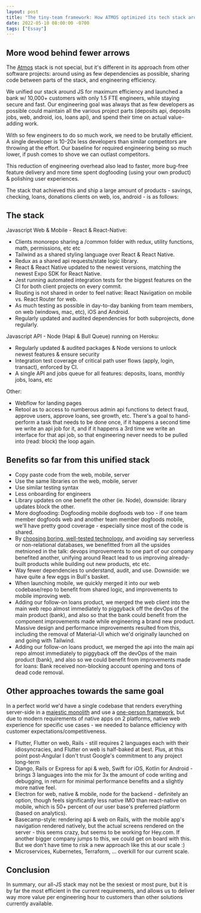 ```yaml
---
layout: post
title: "The tiny-team framework: How ATMOS optimized its tech stack around code efficiency"
date: 2022-05-10 08:00:00 -0700
tags: ["Essay"]
---
```


## More wood behind fewer arrows

The [Atmos](https://www.joinatmos.com) stack is not special, but it's different in its approach from other software projects: around using as few dependencies as possible, sharing code between parts of the stack, and engineering efficiency.

We unified our stack around JS for maximum efficiency and launched a bank w/ 10,000+ customers with only 1.5 FTE engineers, while staying secure and fast. Our engineering goal was always that as few developers as possible could maintain all the various project parts (deposits api, deposits jobs, web, android, ios, loans api), and spend their time on actual value-adding work.

With so few engineers to do so much work, we need to be brutally efficient. A single developer is 10-20x less developers than similar competitors are throwing at the effort. Our baseline for required engineering being so much lower, if push comes to shove we can outlast competitors.

This reduction of engineering overhead also lead to faster, more bug-free feature delivery and more time spent dogfooding (using your own product) & polishing user experiences.

The stack that achieved this and ship a large amount of products - savings, checking, loans, donations clients on web, ios, android - is as follows:

## The stack

Javascript Web & Mobile - React & React-Native:

- Clients monorepo sharing a /common folder with redux, utility functions, math, permissions, etc etc
- Tailwind as a shared styling language over React & React Native.
- Redux as a shared api requests/state logic library.
- React & React Native updated to the newest versions, matching the newest Expo SDK for React Native.
- Jest running automated integration tests for the biggest features on the CI for both client projects on every commit.
- Routing is not shared in order to feel native: React Navigation on mobile vs. React Router for web.
- As much testing as possible in day-to-day banking from team members, on web (windows, mac, etc), iOS and Android.
- Regularly updated and audited dependencies for both subprojects, done regularly.

Javascript API - Node (Hapi & Bull Queue) running on Heroku:

- Regularly updated & audited packages & Node versions to unlock newest features & ensure security
- Integration test coverage of critical path user flows (apply, login, transact), enforced by CI.
- A single API and jobs queue for all features: deposits, loans, monthly jobs, loans, etc

Other:

- Webflow for landing pages
- Retool as to access to numberous admin api functions to detect fraud, approve users, approve loans, see growth, etc. There's a goal to hand-perform a task that needs to be done once, if it happens a second time we write an api job for it, and if it happens a 3rd time we write an interface for that api job, so that engineering never needs to be pulled into (read: block) the loop again.

## Benefits so far from this unified stack

- Copy paste code from the web, mobile, server
- Use the same libraries on the web, mobile, server
- Use similar testing syntax
- Less onboarding for engineers
- Library updates on one benefit the other (ie. Node), downside: library updates block the other.
- More dogfooding: Dogfooding mobile dogfoods web too - if one team member dogfoods web and another team member dogfoods mobile, we'll have pretty good coverage - especially since most of the code is shared.
- By [choosing boring, well-tested technology](https://boringtechnology.club/), and avoiding say serverless or non-relational databases, we benefitted from all the upsides metnioned in the talk: devops improvements to one part of our company benefited another, unifying around React lead to us improving already-built products while building out new products, etc etc.
- Way fewer dependencies to understand, audit, and use. Downside: we have quite a few eggs in Bull's basket.
- When launching mobile, we quickly merged it into our web codebase/repo to benefit from shared logic, and improvements to mobile improving web.
- Adding our follow-on loans product, we merged the web client into the main web repo almost immediately to piggyback off the devOps of the main product (bank), and also so that the bank could benefit from the component improvements made while engineering a brand new product. Massive design and performance improvements resulted from this, including the removal of Material-UI which we'd originally launched on and going with Tailwind.
- Adding our follow-on loans product, we merged the api into the main api repo almost immediately to piggyback off the devOps of the main product (bank), and also so we could benefit from improvements made for loans: Bank received non-blocking account opening and tons of dead code removal.

## Other approaches towards the same goal

In a perfect world we'd have a single codebase that renders everything server-side in a [majestic monolith](/a-node-js-developer-discovers-rails/) and use a [one-person framework](https://world.hey.com/dhh/the-one-person-framework-711e6318), but due to modern requirements of native apps on 2 platforms, native web experience for specific use cases - we needed to balance efficiency with customer expectations/competitiveness.

- Flutter, Flutter on web, Rails - still requires 2 languages each with their idiosyncracies, and Flutter on web is half-baked at best. Plus, at this point post-Angular I don't trust Google's commitment to any project long-term
- Django, Rails or Express for api & web, Swift for iOS, Kotlin for Android - brings 3 languages into the mix for 3x the amount of code writing and debugging, in return for minimal performance benefits and a slightly more native feel.
- Electron for web, native & mobile, node for the backend - definitely an option, though feels significantly less native IMO than react-native on mobile, which is 50+ percent of our user base's preferred platform (based on analytics).
- Basecamp-style: rendering api & web on Rails, with the mobile app's navigation rendered natively, but the actual screens rendered on the server - this seems crazy, but seems to be working for Hey.com. If another bigger company jumps to this, we could get on board with this. But we don't have time to risk a new approach like this at our scale :)
- Microservices, Kubernetes, Terraform, ... overkill for our current scale.

## Conclusion

In summary, our all-JS stack may not be the sexiest or most pure, but it is by far the most efficient in the current requirements, and allows us to deliver way more value per engineering hour to customers than other solutions currently available.
